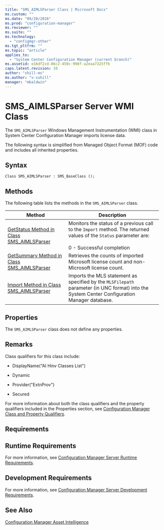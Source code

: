 ```yaml
---
title: "SMS_AIMLSParser Class | Microsoft Docs"
ms.custom: ""
ms.date: "09/20/2016"
ms.prod: "configuration-manager"
ms.reviewer: ""
ms.suite: ""
ms.technology:
  - "configmgr-other"
ms.tgt_pltfrm: ""
ms.topic: "article"
applies_to:
  - "System Center Configuration Manager (current branch)"
ms.assetid: e16df2cd-86c2-450c-998f-a2eaa7325ffb
caps.latest.revision: 10
author: "shill-ms"
ms.author: "v-suhill"
manager: "mbaldwin"
---
```

# SMS_AIMLSParser Server WMI Class
The `SMS_AIMLSParser` Windows Management Instrumentation (WMI) class in System Center Configuration Manager imports license data.  

 The following syntax is simplified from Managed Object Format (MOF) code and includes all inherited properties.  

## Syntax  

```  
Class SMS_AIMLSParser : SMS_BaseClass ();  
```  

## Methods  
 The following table lists the methods in the `SMS_AIMLSParser` class.  

|Method|Description|  
|------------|-----------------|  
|[GetStatus Method in Class SMS_AIMLSParser](../../../../../develop/reference/core/clients/asset-intelligence/getstatus-method-in-class-sms_aimlsparser.md)|Monitors the status of a previous call to the `Import` method. The returned values of the `Status` parameter are:<br /><br /> 0 - Successful completion|  
|[GetSummary Method in Class SMS_AIMLSParser](../../../../../develop/reference/core/clients/asset-intelligence/getsummary-method-in-class-sms_aimlsparser.md)|Retrieves the counts of imported Microsoft license count and non-Microsoft license count.|  
|[Import Method in Class SMS_AIMLSParser](../../../../../develop/reference/core/clients/asset-intelligence/import-method-in-class-sms_aimlsparser.md)|Imports the MLS statement as specified by the `MLSFilepath` parameter (in UNC format) into the System Center Configuration Manager database.|  

## Properties  
 The `SMS_AIMLSParser`  class does not define any properties.  

## Remarks  
 Class qualifiers for this class include:  

-   DisplayName("AI Hinv Classes List")  

-   Dynamic  

-   Provider("ExtnProv")  

-   Secured  

 For more information about both the class qualifiers and the property qualifiers included in the Properties section, see [Configuration Manager Class and Property Qualifiers](../../../../../develop/reference/misc/class-and-property-qualifiers.md).  

## Requirements  

## Runtime Requirements  
 For more information, see [Configuration Manager Server Runtime Requirements](../../../../../develop/core/reqs/server-runtime-requirements.md).  

## Development Requirements  
 For more information, see [Configuration Manager Server Development Requirements](../../../../../develop/core/reqs/server-development-requirements.md).  

## See Also  
 [Configuration Manager Asset Intelligence](../../../../../develop/core/clients/asset-intelligence/asset-intelligence.md)
